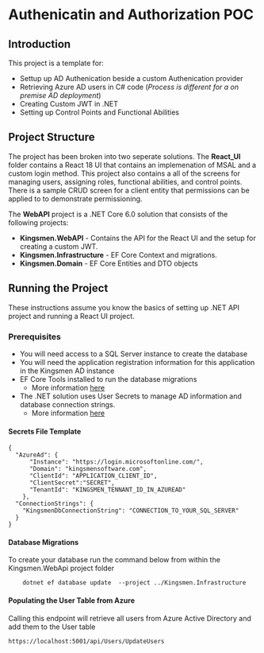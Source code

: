 # Authenicatin and Authorization POC

## Introduction 

This project is a template for:

* Settup up AD Authenication beside a custom Authenication provider
* Retrieving Azure AD users in C# code (_Process is different for a on premise AD deployment_)
* Creating Custom JWT in .NET
* Setting up Control Points and Functional Abilities

## Project Structure

The project has been broken into two seperate solutions.   The **React_UI** folder contains a React 18 UI that contains an implemenation of MSAL and a custom login method.  This project also contains a all of the screens for managing users, assigning roles, functional abilities, and control points.   There is a sample CRUD screen for a client entity that permissions can be applied to to demonstrate permissioning.

The **WebAPI** project is a .NET Core 6.0 solution that consists of the following projects:

* **Kingsmen.WebAPI** - Contains the API for the React UI and the setup for creating a custom JWT.
* **Kingsmen.Infrastructure** - EF Core Context and migrations. 
* **Kingsmen.Domain** - EF Core Entities and DTO objects

## Running the Project

These instructions assume you know the basics of setting up .NET API project and running a React UI project.

### Prerequisites

* You will need access to a SQL Server instance to create the database
* You will need the application registration information for this application in the  Kingsmen AD instance
* EF Core Tools installed to run the database migrations
  + More information [here](https://learn.microsoft.com/en-us/ef/core/cli/dotnet)
* The .NET solution uses User Secrets to manage AD information and database connection strings.
  + More information [here](https://dotnetcoretutorials.com/2022/04/28/using-user-secrets-configuration-in-net/)

#### Secrets File Template
 
``` 
{
  "AzureAd": {
      "Instance": "https://login.microsoftonline.com/",
      "Domain": "kingsmensoftware.com",
      "ClientId": "APPLICATION_CLIENT_ID",
      "ClientSecret":"SECRET",
      "TenantId": "KINGSMEN_TENNANT_ID_IN_AZUREAD"
    },
  "ConnectionStrings": {
    "KingsmenDbConnectionString": "CONNECTION_TO_YOUR_SQL_SERVER"
  }
} 
```

#### Database Migrations

To create your database run the command below from within the Kingsmen.WebApi project folder

```
    dotnet ef database update  --project ../Kingsmen.Infrastructure 
```

#### Populating the User Table from Azure

Calling this endpoint will retrieve all users from Azure Active Directory and add them to the User table

```
https://localhost:5001/api/Users/UpdateUsers
```
